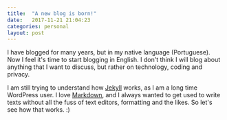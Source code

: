```yaml
---
title:  "A new blog is born!"
date:   2017-11-21 21:04:23
categories: personal
layout: post
---
```


I have blogged for many years, but in my native language (Portuguese). Now I feel it's time to start blogging in English. I don't think I will blog about anything that I want to discuss, but rather on technology, coding and privacy.

I am still trying to understand how [Jekyll](http://jekyllrb.com) works, as I am a long time WordPress user. I love [Markdown](https://daringfireball.net/projects/markdown/), and I always wanted to get used to write texts without all the fuss of text editors, formatting and the likes. So let's see how that works. :)   
